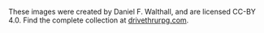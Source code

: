 These images were created by Daniel F. Walthall, and are licensed CC-BY 4.0.
Find the complete collection at [drivethrurpg.com](https://drivethrurpg.com/product/181517).
